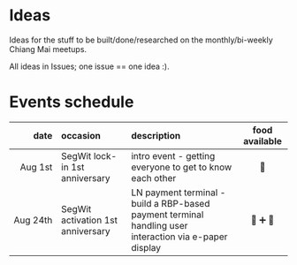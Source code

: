 # Ideas

Ideas for the stuff to be built/done/researched on the monthly/bi-weekly Chiang Mai meetups.

All ideas in Issues; one issue == one idea :).

# Events schedule

| date | occasion | description | food available | 
|-:|:-|:-|:-:|
| Aug&nbsp;1st | SegWit lock-in 1st anniversary | intro event - getting everyone to get to know each other | 🥩|
| Aug&nbsp;24th | SegWit activation 1st anniversary | LN payment terminal - build a RBP-based payment terminal handling user interaction via e-paper display | 🥩&nbsp;➕&nbsp;🥃 |
